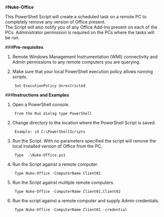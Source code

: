 ﻿#**Nuke-Office**

This PowerShell Script will create a scheduled task on a remote PC to completely remove any version of Office present.   
The Script will also notify you of any Office Add-Ins present on each of the PCs.  Administrator permission is required 
on the PCs where the tasks will be run.  

###**Pre-requisites**

1. Remote Windows Management Instrumentation (WMI) connectivity and Admin permissions to any remote computers you are querying. 

2. Make sure that your local PowerShell execution policy allows running scripts.
		
		Set-ExecutionPolicy Unrestricted

###**Instructions and Examples**

1. Open a PowerShell console.

		From the Run dialog type PowerShell 
		
2. Change directory to the location where the PowerShell Script is saved.

		Example: cd C:\PowerShellScripts
		
2. Run the Script. With no parameters specified the script will remove the local installed version of Office from the PC.

		Type  .\Nuke-Office.ps1
			
3. Run the Script against a remote computer. 

		Type Nuke-Office -ComputerName Client01

4. Run the Script against multiple remote computers. 

		Type Nuke-Office -ComputerName Client01,Client02

5. Run the script against a remote computer and supply Admin credentials.

		Type Nuke-Office -ComputerName Client01 -credential
	

	

